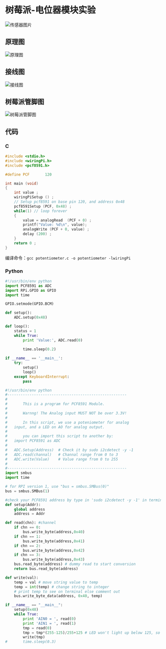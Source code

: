 # 树莓派-电位器模块实验

![传感器图片](https://blog-1258402410.cos.ap-chengdu.myqcloud.com/blog0803/20210915085608.png)

## 原理图
![原理图](https://blog-1258402410.cos.ap-chengdu.myqcloud.com/blog0803/20210915085847.png)

## 接线图
![接线图](https://blog-1258402410.cos.ap-chengdu.myqcloud.com/blog0803/20210915085926.jpg)

## 树莓派管脚图
![树莓派管脚图](https://blog-1258402410.cos.ap-chengdu.myqcloud.com/blog0803/20210902230444.png)

## 代码
### C
```c
#include <stdio.h>
#include <wiringPi.h>
#include <pcf8591.h>

#define PCF       120

int main (void)
{
	int value ;
	wiringPiSetup () ;
	// Setup pcf8591 on base pin 120, and address 0x48
	pcf8591Setup (PCF, 0x48) ;
	while(1) // loop forever
	{
		value = analogRead  (PCF + 0) ;
		printf("Value: %d\n", value);
		analogWrite (PCF + 0, value) ;
		delay (200) ;
	}
	return 0 ;
}
```

编译命令：`gcc potentiometer.c -o potentiometer -lwiringPi`

### Python
```python
#!/usr/bin/env python
import PCF8591 as ADC
import RPi.GPIO as GPIO
import time

GPIO.setmode(GPIO.BCM)

def setup():
	ADC.setup(0x48)

def loop():
	status = 1
	while True:
		print 'Value:', ADC.read(0)
		
		time.sleep(0.2)

if __name__ == '__main__':
	try:
		setup()
		loop()
	except KeyboardInterrupt: 
		pass	
```

```python
#!/usr/bin/env python
#------------------------------------------------------
#
#		This is a program for PCF8591 Module.
#
#		Warnng! The Analog input MUST NOT be over 3.3V!
#    
#		In this script, we use a poteniometer for analog
#   input, and a LED on AO for analog output.
#
#		you can import this script to another by:
#	import PCF8591 as ADC
#	
#	ADC.Setup(Address)  # Check it by sudo i2cdetect -y -1
#	ADC.read(channal)	# Channal range from 0 to 3
#	ADC.write(Value)	# Value range from 0 to 255		
#
#------------------------------------------------------
import smbus
import time

# for RPI version 1, use "bus = smbus.SMBus(0)"
bus = smbus.SMBus(1)

#check your PCF8591 address by type in 'sudo i2cdetect -y -1' in terminal.
def setup(Addr):
	global address
	address = Addr

def read(chn): #channel
	if chn == 0:
		bus.write_byte(address,0x40)
	if chn == 1:
		bus.write_byte(address,0x41)
	if chn == 2:
		bus.write_byte(address,0x42)
	if chn == 3:
		bus.write_byte(address,0x43)
	bus.read_byte(address) # dummy read to start conversion
	return bus.read_byte(address)

def write(val):
	temp = val # move string value to temp
	temp = int(temp) # change string to integer
	# print temp to see on terminal else comment out
	bus.write_byte_data(address, 0x40, temp)

if __name__ == "__main__":
	setup(0x48)
	while True:
		print 'AIN0 = ', read(0)
		print 'AIN1 = ', read(1)
		tmp = read(0)
		tmp = tmp*(255-125)/255+125 # LED won't light up below 125, so convert '0-255' to '125-255'
		write(tmp)
#		time.sleep(0.3)
```
